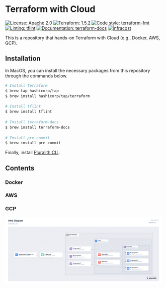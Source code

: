 # Terraform with Cloud

[![License: Apache 2.0](https://img.shields.io/badge/license-Apache--2.0-green.svg)](https://opensource.org/licenses/Apache-2.0)
[![Terraform: 1.5.2](https://img.shields.io/badge/terraform-1.5.2-blueviolet.svg)](https://github.com/hashicorp/terraform/blob/v1.5.2/CHANGELOG.md)
[![Code style: terraform-fmt](https://img.shields.io/badge/code%20style-terraform--fmt-black.svg)](https://developer.hashicorp.com/terraform/cli/commands/fmt)
[![Linting: tflint](https://img.shields.io/badge/linting-tflint-red)](https://github.com/terraform-linters/tflint)
[![Documentation: terraform-docs](https://img.shields.io/badge/documentation-terraform--docs-blue)](https://github.com/terraform-docs/terraform-docs)
[![infracost](https://img.shields.io/endpoint?url=https://dashboard.api.infracost.io/shields/json/cacc5d8c-a275-4970-b003-6a59246bd219/repos/27b1ae83-14e2-48a5-a51a-73538a1ac041/branch/fa194d47-2623-4f96-9764-955d0bf4e70d)](https://dashboard.infracost.io/org/kid33629/repos/27b1ae83-14e2-48a5-a51a-73538a1ac041?tab=settings)

This is a repository that hands-on Terraform with Cloud (e.g., Docker, AWS, GCP).

## Installation

In MacOS, you can install the necessary packages from this repository through the commands below.

```bash
# Install Terraform
$ brew tap hashicorp/tap
$ brew install hashicorp/tap/terraform

# Install tflint
$ brew install tflint

# Install terraform-docs
$ brew install terraform-docs

# Install pre-commit
$ brew install pre-commit
```

Finally, install [Pluralith CLI](https://docs.pluralith.com/docs/get-started/run-locally).

## Contents

### Docker

### AWS

### GCP

<p align="center"><img src="asset/tf_with_gcp_2.png" width="1400"></p>
